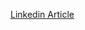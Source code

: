 [Linkedin Article](https://www.linkedin.com/posts/amirovaleh_apple-ad%C9%99t%C9%99n-yeni-native-komponentl%C9%99r%C3%A7%C3%BCn-activity-7338187264629366784-n85y?utm_source=social_share_send&utm_medium=member_desktop_web&rcm=ACoAACfX7p4B0tScbC5Lk0gf7RmOuho90DIlpAw)
